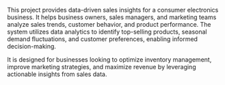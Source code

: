 This project provides data-driven sales insights for a consumer electronics business. It helps business owners, sales managers, and marketing teams analyze sales trends, customer behavior, and product performance. The system utilizes data analytics to identify top-selling products, seasonal demand fluctuations, and customer preferences, enabling informed decision-making. 

It is designed for businesses looking to optimize inventory management, improve marketing strategies, and maximize revenue by leveraging actionable insights from sales data.
